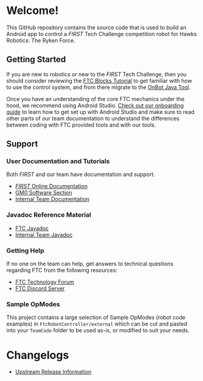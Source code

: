 # Welcome!

This GitHub repository contains the source code that is used to build an Android app to control a *FIRST* Tech Challenge competition robot for Hawks Robotics: The Ryken Force.

## Getting Started

If you are new to robotics or new to the *FIRST* Tech Challenge, then you should consider reviewing the [FTC Blocks Tutorial](https://github.com/FIRST-Tech-Challenge/FtcRobotController/wiki/Blocks-Tutorial) to get familiar with how to use the control system, and from there migrate to the [OnBot Java Tool](https://github.com/FIRST-Tech-Challenge/FtcRobotController/wiki/OnBot-Java-Tutorial).

Once you have an understanding of the core FTC mechanics under the hood, we recommend using Android Studio. [Check out our onboarding guide](https://xaverianteamrobotics.github.io/FtcRobotController/onboarding) to learn how to get set up with Android Studio and make sure to read other parts of our team documentation to understand the differences between coding with FTC provided tools and with our tools.

## Support

### User Documentation and Tutorials

Both *FIRST* and our team have documentation and support.

* [*FIRST* Online Documentation](https://github.com/FIRST-Tech-Challenge/FtcRobotController/wiki)
* [GM0 Software Section](https://gm0.org/en/latest/docs/software/index.html)
* [Internal Team Documentation](https://xaverianteamrobotics.github.io/FtcRobotController)

### Javadoc Reference Material

* [FTC Javadoc](https://javadoc.io/doc/org.firstinspires.ftc)
* [Internal Team Javadoc](https://xaverianteamrobotics.github.io/FtcRobotController/javadocs)

### Getting Help

If no one on the team can help, get answers to technical questions regarding FTC from the following resources:

* [FTC Technology Forum](https://ftcforum.firstinspires.org/forum/ftc-technology)
* [FTC Discord Server](https://discord.com/invite/first-tech-challenge)

### Sample OpModes

This project contains a large selection of Sample OpModes (robot code examples) in `FtcRobotController/external` which can be cut and pasted into your `TeamCode` folder to be used as-is, or modified to suit your needs.

# Changelogs
* [Upstream Release Information](https://github.com/FIRST-Tech-Challenge/FtcRobotController#release-information)
